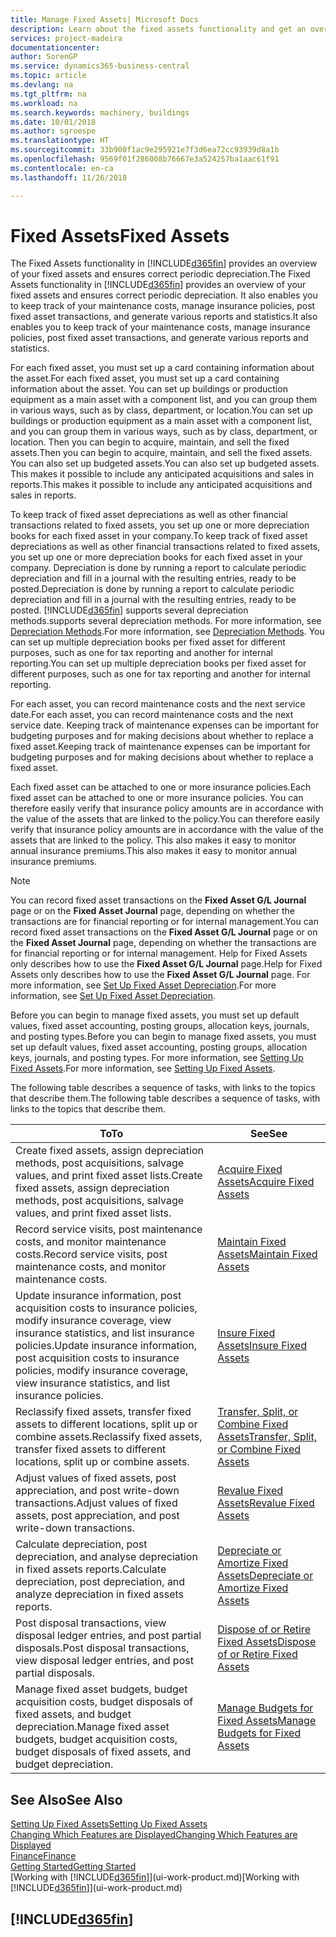 ```yaml
---
title: Manage Fixed Assets| Microsoft Docs
description: Learn about the fixed assets functionality and get an overview of how to work with fixed assets.
services: project-madeira
documentationcenter: 
author: SorenGP
ms.service: dynamics365-business-central
ms.topic: article
ms.devlang: na
ms.tgt_pltfrm: na
ms.workload: na
ms.search.keywords: machinery, buildings
ms.date: 10/01/2018
ms.author: sgroespe
ms.translationtype: HT
ms.sourcegitcommit: 33b900f1ac9e295921e7f3d6ea72cc93939d8a1b
ms.openlocfilehash: 9569f01f286008b76667e3a524257ba1aac61f91
ms.contentlocale: en-ca
ms.lasthandoff: 11/26/2018

---
```

# <a name="fixed-assets"></a><span data-ttu-id="0b3d8-103">Fixed Assets</span><span class="sxs-lookup"><span data-stu-id="0b3d8-103">Fixed Assets</span></span>
<span data-ttu-id="0b3d8-104">The Fixed Assets functionality in [!INCLUDE[d365fin](includes/d365fin_md.md)] provides an overview of your fixed assets and ensures correct periodic depreciation.</span><span class="sxs-lookup"><span data-stu-id="0b3d8-104">The Fixed Assets functionality in [!INCLUDE[d365fin](includes/d365fin_md.md)] provides an overview of your fixed assets and ensures correct periodic depreciation.</span></span> <span data-ttu-id="0b3d8-105">It also enables you to keep track of your maintenance costs, manage insurance policies, post fixed asset transactions, and generate various reports and statistics.</span><span class="sxs-lookup"><span data-stu-id="0b3d8-105">It also enables you to keep track of your maintenance costs, manage insurance policies, post fixed asset transactions, and generate various reports and statistics.</span></span>

<span data-ttu-id="0b3d8-106">For each fixed asset, you must set up a card containing information about the asset.</span><span class="sxs-lookup"><span data-stu-id="0b3d8-106">For each fixed asset, you must set up a card containing information about the asset.</span></span> <span data-ttu-id="0b3d8-107">You can set up buildings or production equipment as a main asset with a component list, and you can group them in various ways, such as by class, department, or location.</span><span class="sxs-lookup"><span data-stu-id="0b3d8-107">You can set up buildings or production equipment as a main asset with a component list, and you can group them in various ways, such as by class, department, or location.</span></span> <span data-ttu-id="0b3d8-108">Then you can begin to acquire, maintain, and sell the fixed assets.</span><span class="sxs-lookup"><span data-stu-id="0b3d8-108">Then you can begin to acquire, maintain, and sell the fixed assets.</span></span> <span data-ttu-id="0b3d8-109">You can also set up budgeted assets.</span><span class="sxs-lookup"><span data-stu-id="0b3d8-109">You can also set up budgeted assets.</span></span> <span data-ttu-id="0b3d8-110">This makes it possible to include any anticipated acquisitions and sales in reports.</span><span class="sxs-lookup"><span data-stu-id="0b3d8-110">This makes it possible to include any anticipated acquisitions and sales in reports.</span></span>

<span data-ttu-id="0b3d8-111">To keep track of fixed asset depreciations as well as other financial transactions related to fixed assets, you set up one or more depreciation books for each fixed asset in your company.</span><span class="sxs-lookup"><span data-stu-id="0b3d8-111">To keep track of fixed asset depreciations as well as other financial transactions related to fixed assets, you set up one or more depreciation books for each fixed asset in your company.</span></span> <span data-ttu-id="0b3d8-112">Depreciation is done by running a report to calculate periodic depreciation and fill in a journal with the resulting entries, ready to be posted.</span><span class="sxs-lookup"><span data-stu-id="0b3d8-112">Depreciation is done by running a report to calculate periodic depreciation and fill in a journal with the resulting entries, ready to be posted.</span></span> [!INCLUDE[d365fin](includes/d365fin_md.md)] <span data-ttu-id="0b3d8-113">supports several depreciation methods.</span><span class="sxs-lookup"><span data-stu-id="0b3d8-113">supports several depreciation methods.</span></span> <span data-ttu-id="0b3d8-114">For more information, see [Depreciation Methods](fa-depreciation-methods.md).</span><span class="sxs-lookup"><span data-stu-id="0b3d8-114">For more information, see [Depreciation Methods](fa-depreciation-methods.md).</span></span> <span data-ttu-id="0b3d8-115">You can set up multiple depreciation books per fixed asset for different purposes, such as one for tax reporting and another for internal reporting.</span><span class="sxs-lookup"><span data-stu-id="0b3d8-115">You can set up multiple depreciation books per fixed asset for different purposes, such as one for tax reporting and another for internal reporting.</span></span>

<span data-ttu-id="0b3d8-116">For each asset, you can record maintenance costs and the next service date.</span><span class="sxs-lookup"><span data-stu-id="0b3d8-116">For each asset, you can record maintenance costs and the next service date.</span></span> <span data-ttu-id="0b3d8-117">Keeping track of maintenance expenses can be important for budgeting purposes and for making decisions about whether to replace a fixed asset.</span><span class="sxs-lookup"><span data-stu-id="0b3d8-117">Keeping track of maintenance expenses can be important for budgeting purposes and for making decisions about whether to replace a fixed asset.</span></span>

<span data-ttu-id="0b3d8-118">Each fixed asset can be attached to one or more insurance policies.</span><span class="sxs-lookup"><span data-stu-id="0b3d8-118">Each fixed asset can be attached to one or more insurance policies.</span></span> <span data-ttu-id="0b3d8-119">You can therefore easily verify that insurance policy amounts are in accordance with the value of the assets that are linked to the policy.</span><span class="sxs-lookup"><span data-stu-id="0b3d8-119">You can therefore easily verify that insurance policy amounts are in accordance with the value of the assets that are linked to the policy.</span></span> <span data-ttu-id="0b3d8-120">This also makes it easy to monitor annual insurance premiums.</span><span class="sxs-lookup"><span data-stu-id="0b3d8-120">This also makes it easy to monitor annual insurance premiums.</span></span>

> [!NOTE]  
>   <span data-ttu-id="0b3d8-121">You can record fixed asset transactions on the **Fixed Asset G/L Journal** page or on the **Fixed Asset Journal** page, depending on whether the transactions are for financial reporting or for internal management.</span><span class="sxs-lookup"><span data-stu-id="0b3d8-121">You can record fixed asset transactions on the **Fixed Asset G/L Journal** page or on the **Fixed Asset Journal** page, depending on whether the transactions are for financial reporting or for internal management.</span></span> <span data-ttu-id="0b3d8-122">Help for Fixed Assets only describes how to use the **Fixed Asset G/L Journal** page.</span><span class="sxs-lookup"><span data-stu-id="0b3d8-122">Help for Fixed Assets only describes how to use the **Fixed Asset G/L Journal** page.</span></span> <span data-ttu-id="0b3d8-123">For more information, see [Set Up Fixed Asset Depreciation](fa-how-setup-depreciation.md).</span><span class="sxs-lookup"><span data-stu-id="0b3d8-123">For more information, see [Set Up Fixed Asset Depreciation](fa-how-setup-depreciation.md).</span></span>

<span data-ttu-id="0b3d8-124">Before you can begin to manage fixed assets, you must set up default values, fixed asset accounting, posting groups, allocation keys, journals, and posting types.</span><span class="sxs-lookup"><span data-stu-id="0b3d8-124">Before you can begin to manage fixed assets, you must set up default values, fixed asset accounting, posting groups, allocation keys, journals, and posting types.</span></span> <span data-ttu-id="0b3d8-125">For more information, see [Setting Up Fixed Assets](fa-setup.md).</span><span class="sxs-lookup"><span data-stu-id="0b3d8-125">For more information, see [Setting Up Fixed Assets](fa-setup.md).</span></span>

<span data-ttu-id="0b3d8-126">The following table describes a sequence of tasks, with links to the topics that describe them.</span><span class="sxs-lookup"><span data-stu-id="0b3d8-126">The following table describes a sequence of tasks, with links to the topics that describe them.</span></span>

| <span data-ttu-id="0b3d8-127">To</span><span class="sxs-lookup"><span data-stu-id="0b3d8-127">To</span></span> | <span data-ttu-id="0b3d8-128">See</span><span class="sxs-lookup"><span data-stu-id="0b3d8-128">See</span></span> |
| --- | --- |
| <span data-ttu-id="0b3d8-129">Create fixed assets, assign depreciation methods, post acquisitions, salvage values, and print fixed asset lists.</span><span class="sxs-lookup"><span data-stu-id="0b3d8-129">Create fixed assets, assign depreciation methods, post acquisitions, salvage values, and print fixed asset lists.</span></span> |[<span data-ttu-id="0b3d8-130">Acquire Fixed Assets</span><span class="sxs-lookup"><span data-stu-id="0b3d8-130">Acquire Fixed Assets</span></span>](fa-how-acquire.md) |
| <span data-ttu-id="0b3d8-131">Record service visits, post maintenance costs, and monitor maintenance costs.</span><span class="sxs-lookup"><span data-stu-id="0b3d8-131">Record service visits, post maintenance costs, and monitor maintenance costs.</span></span> |[<span data-ttu-id="0b3d8-132">Maintain Fixed Assets</span><span class="sxs-lookup"><span data-stu-id="0b3d8-132">Maintain Fixed Assets</span></span>](fa-how-maintain.md) |
| <span data-ttu-id="0b3d8-133">Update insurance information, post acquisition costs to insurance policies, modify insurance coverage, view insurance statistics, and list insurance policies.</span><span class="sxs-lookup"><span data-stu-id="0b3d8-133">Update insurance information, post acquisition costs to insurance policies, modify insurance coverage, view insurance statistics, and list insurance policies.</span></span> |[<span data-ttu-id="0b3d8-134">Insure Fixed Assets</span><span class="sxs-lookup"><span data-stu-id="0b3d8-134">Insure Fixed Assets</span></span>](fa-how-insure.md) |
| <span data-ttu-id="0b3d8-135">Reclassify fixed assets, transfer fixed assets to different locations, split up or combine assets.</span><span class="sxs-lookup"><span data-stu-id="0b3d8-135">Reclassify fixed assets, transfer fixed assets to different locations, split up or combine assets.</span></span> |[<span data-ttu-id="0b3d8-136">Transfer, Split, or Combine Fixed Assets</span><span class="sxs-lookup"><span data-stu-id="0b3d8-136">Transfer, Split, or Combine Fixed Assets</span></span>](fa-how-trans-split-combine.md) |
| <span data-ttu-id="0b3d8-137">Adjust values of fixed assets, post appreciation, and post write-down transactions.</span><span class="sxs-lookup"><span data-stu-id="0b3d8-137">Adjust values of fixed assets, post appreciation, and post write-down transactions.</span></span> |[<span data-ttu-id="0b3d8-138">Revalue Fixed Assets</span><span class="sxs-lookup"><span data-stu-id="0b3d8-138">Revalue Fixed Assets</span></span>](fa-how-revalue.md) |
| <span data-ttu-id="0b3d8-139">Calculate depreciation, post depreciation, and analyse depreciation in fixed assets reports.</span><span class="sxs-lookup"><span data-stu-id="0b3d8-139">Calculate depreciation, post depreciation, and  analyze depreciation in fixed assets reports.</span></span> |[<span data-ttu-id="0b3d8-140">Depreciate or Amortize Fixed Assets</span><span class="sxs-lookup"><span data-stu-id="0b3d8-140">Depreciate or Amortize Fixed Assets</span></span>](fa-how-depreciate-amortize.md) |
| <span data-ttu-id="0b3d8-141">Post disposal transactions, view disposal ledger entries, and post partial disposals.</span><span class="sxs-lookup"><span data-stu-id="0b3d8-141">Post disposal transactions, view disposal ledger entries, and post partial disposals.</span></span> |[<span data-ttu-id="0b3d8-142">Dispose of or Retire Fixed Assets</span><span class="sxs-lookup"><span data-stu-id="0b3d8-142">Dispose of or Retire Fixed Assets</span></span>](fa-how-dispose-retire.md) |
| <span data-ttu-id="0b3d8-143">Manage fixed asset budgets, budget acquisition costs, budget disposals of fixed assets, and budget depreciation.</span><span class="sxs-lookup"><span data-stu-id="0b3d8-143">Manage fixed asset budgets, budget acquisition costs, budget disposals of fixed assets, and budget depreciation.</span></span> |[<span data-ttu-id="0b3d8-144">Manage Budgets for Fixed Assets</span><span class="sxs-lookup"><span data-stu-id="0b3d8-144">Manage Budgets for Fixed Assets</span></span>](fa-how-manage-budgets.md) |

## <a name="see-also"></a><span data-ttu-id="0b3d8-145">See Also</span><span class="sxs-lookup"><span data-stu-id="0b3d8-145">See Also</span></span>
[<span data-ttu-id="0b3d8-146">Setting Up Fixed Assets</span><span class="sxs-lookup"><span data-stu-id="0b3d8-146">Setting Up Fixed Assets</span></span>](fa-setup.md)  
[<span data-ttu-id="0b3d8-147">Changing Which Features are Displayed</span><span class="sxs-lookup"><span data-stu-id="0b3d8-147">Changing Which Features are Displayed</span></span>](ui-experiences.md)  
[<span data-ttu-id="0b3d8-148">Finance</span><span class="sxs-lookup"><span data-stu-id="0b3d8-148">Finance</span></span>](finance.md)  
[<span data-ttu-id="0b3d8-149">Getting Started</span><span class="sxs-lookup"><span data-stu-id="0b3d8-149">Getting Started</span></span>](product-get-started.md)  
<span data-ttu-id="0b3d8-150">[Working with [!INCLUDE[d365fin](includes/d365fin_md.md)]](ui-work-product.md)</span><span class="sxs-lookup"><span data-stu-id="0b3d8-150">[Working with [!INCLUDE[d365fin](includes/d365fin_md.md)]](ui-work-product.md)</span></span>

## [!INCLUDE[d365fin](includes/free_trial_md.md)]  
 

